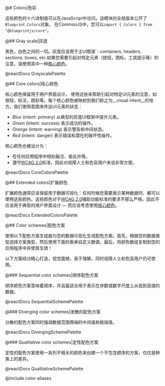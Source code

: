 @# Colors|色彩

这些颜色的十六进制值可以在JavaScript中访问。该模块的全局版本公开了`Blueprint.Colors`对象。 在CommonJS中，您可以`import { Colors } from "@blueprintjs/core"`。

@## Gray scale|灰度

黑色，白色之间的一切。灰度应该用于主UI框架：containers, headers, sections, boxes, etc.如果您需要引起对特定元素（按钮，图标，工具提示等）的注意，请使用其中一种[核心颜色](#colors.core-colors)。

@reactDocs GrayscalePalette

@## Core colors|核心颜色

核心颜色保留用于用户界面设计。 使用这些来帮助引起对特定UI元素的注意，如按钮，标注，图标等。每个核心颜色被映射到我们称之为__visual intent__的地方。我们使用意图来传达UI元素的状态：

- _Blue_ (intent: primary) 从典型的灰度UI框架中提升元素。
- _Green_ (intent: success) 表示成功的操作。
- _Orange_ (intent: warning) 表示警告和中间状态。
- _Red_ (intent: danger) 表示错误和潜在的破坏性操作。

核心颜色也被设计为：

- 在任何应用程序中相处融洽，彼此并用。
- 遵守[WCAG 2.0](https://www.w3.org/TR/WCAG20/)标准，因此对视障人士和色盲用户来说非常方便。

@reactDocs CoreColorsPalette

@## Extended colors|扩展颜色

扩展颜色通常应该保留用于数据可视化：任何时候您需要表示某种数据时，都可以使用这些颜色。这些颜色对于[WCAG 2.0](https://www.w3.org/TR/WCAG20/)辅助功能标准的要求不那么严格，因此不应该用于典型的用户界面设计 — 而应该考虑使用[核心颜色](#colors.core-colors)。

@reactDocs ExtendedColorsPalette

@## Color schemes|配色方案

使用以下配色方案生成器为您的数据可视化生成配色方案。首先，根据您的数据类型选择方案类型，然后使用下面的表单自定义数值。最后，将颜色数组复制到您的应用程序中并使其生效！

以下方案经过精心打造，视觉震撼，易于理解，同时视障人士和色盲用户仍可使用。

@### Sequential color schemes|顺序配色方案

顺序颜色方案意味着顺序，并且最适合用于表示在序数或数字尺度上从低到高值的数据。

@reactDocs SequentialSchemePalette

@### Diverging color schemes|发散的配色方案

分散的配色方案同时强调数据范围两端的中间值和极端值。

@reactDocs DivergingSchemePalette

@### Qualitative color schemes|定性配色方案

定性的配色方案使用一系列不相关的颜色来创建一个不包含顺序的方案，仅仅是种类上的差异。

@reactDocs QualitativeSchemePalette

@include color-aliases
